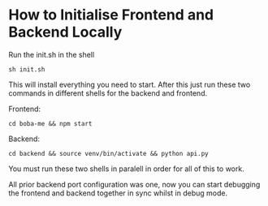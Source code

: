 # How to Initialise Frontend and Backend Locally

Run the init.sh in the shell

    sh init.sh

This will install everything you need to start. After this just
run these two commands in different shells for the backend and frontend.

Frontend:

    cd boba-me && npm start
Backend:

    cd backend && source venv/bin/activate && python api.py

You must run these two shells in paralell in order for all of this to work.

All prior backend port configuration was one, now you can start debugging the
frontend and backend together in sync whilst in debug mode.